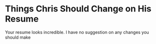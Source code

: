 # Things Chris Should Change on His Resume


Your resume looks incredible. I have no suggestion on any changes you should make